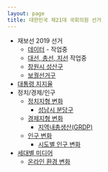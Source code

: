 ```yaml
---
layout: page
title: 대한민국 제21대 국회의원 선거
---
```



- 재보선 2019 선거
    - [데이터](by_election_data.html) - 작업중
    - [대선, 총선, 지선](by_election_major_election.html) 작업중
    - [창원시 성산구](by_election_precinct_changwon.html)    
    - [보궐선거구](by_election_precinct.html)
- [대통령 지지율](president_approval_survey.html)
- 정치/경제/인구
    - [정치지형 변화](election_politics.html)
        - [성남시 분당구](election_politics_votes.html)
    - [경제지형 변화](election_economics.html)
        - [지역내총생산(GRDP)](election_grdp.html)
    - [인구 변화](election_population_pyramid.html)
        - [시도별 인구 변화](election_province_population.html)
- [세대별 미디어](election_media.html)
    - [온라인 환경 변화](election_online.html)